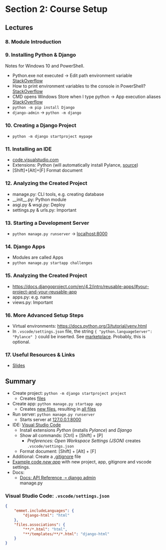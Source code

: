 # Section 2: Course Setup

## Lectures

### 8. Module Introduction

### 9. Installing Python & Django

Notes for Windows 10 and PowerShell.

- Python.exe not executed → Edit path environment variable [StackOverflow](https://stackoverflow.com/a/33180819)
- How to print environment variables to the console in PowerShell? [StackOverflow](https://stackoverflow.com/a/50861113)
- CMD opens Windows Store when I type python → App execution aliases [StackOverflow](https://stackoverflow.com/a/58773979)
- `python -m pip install Django`
- `django-admin` → `python -m django`

### 10. Creating a Django Project

- `python -m django startproject mypage`

### 11. Installing an IDE

- [code.visualstudio.com](https://code.visualstudio.com/)
- Extensions: Python (will automatically install Pylance, [source](https://marketplace.visualstudio.com/items?itemName=ms-python.python))
- [Shift]+[Alt]+[F] Format document

### 12. Analyzing the Created Project

- manage.py: CLI tools, e.g. creating database
- \_\_init__.py: Python module
- asgi.py & wsgi.py: Deploy
- settings.py & urls.py: Important

### 13. Starting a Development Server

- `python manage.py runserver` → [localhost:8000](http://localhost:8000/)

### 14. Django Apps

- Modules are called Apps
- `python manage.py startapp challenges`

### 15. Analyzing the Created Project

- https://docs.djangoproject.com/en/4.2/intro/reusable-apps/#your-project-and-your-reusable-app
- apps.py: e.g. name
- views.py: Important

### 16. More Advanced Setup Steps

- Virtual environments: https://docs.python.org/3/tutorial/venv.html
- In `.vscode/settings.json` file, the string `{ "python.languageServer": "Pylance" }` could be inserted.
  See [marketplace](https://marketplace.visualstudio.com/items?itemName=ms-python.vscode-pylance).
  Probably, this is optional.

### 17. Useful Resources & Links

- [Slides](https://github.com/adibaba/django-practical-guide-course-code/blob/setup-zz-extra-files/slides/slides.pdf)

## Summary

- Create project: `python -m django startproject project`
	- Creates [files](https://github.com/adibaba/Python-Django-The-Practical-Guide/tree/ef77ebb6c74a59607012b426345381a8e51e2836)
- Create app: `python manage.py startapp app`
	- Creates [new files](https://github.com/adibaba/Python-Django-The-Practical-Guide/commit/4916ace266c6d419d675087b303e075d42d81195), resulting in [all files](https://github.com/adibaba/Python-Django-The-Practical-Guide/tree/4916ace266c6d419d675087b303e075d42d81195)
- Run server: `python manage.py runserver`
	- Starts server at [127.0.0.1:8000](http://127.0.0.1:8000/)
- IDE: [Visual Studio Code](https://code.visualstudio.com)
	- Install extensions *Python* (installs *Pylance*) and *Django*
	- Show all commands: [Ctrl] + [Shift] + [P]
		- *Preferences: Open Workspace Settings (JSON)* creates `.vscode/settings.json`
	- Format document: [Shift] + [Alt] + [F]
- Additional: Create a [.gitignore](https://github.com/adibaba/Python-Django-The-Practical-Guide/blob/section-2-code/.gitignore) file
- [Example code *new app*](https://github.com/adibaba/Python-Django-The-Practical-Guide/tree/00e937b3ecdcb3c6164176cd710f7ca0373427aa) with new project, app, gitignore and vscode settings.
- Docs:
	- [Docs: API Reference ➝ django admin](https://docs.djangoproject.com/en/4.2/ref/django-admin/)  
	  manage.py

### Visual Studio Code: `.vscode/settings.json`

```json
{
    "emmet.includeLanguages": {
        "django-html": "html"
    },
    "files.associations": {
        "**/*.html": "html",
        "**/templates/**/*.html": "django-html"
    }
}
```